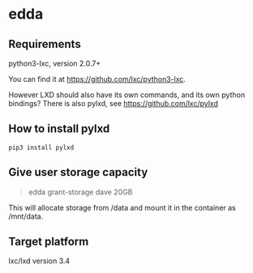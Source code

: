 # edda

## Requirements

python3-lxc, version 2.0.7+

You can find it at <https://github.com/lxc/python3-lxc>.

However LXD should also have its own commands, and its own python bindings?
There is also pylxd, see <https://github.com/lxc/pylxd>

## How to install pylxd

    pip3 install pylxd

## Give user storage capacity

> edda grant-storage dave 20GB

This will allocate storage from /data and mount it in the container as
/mnt/data.

## Target platform

lxc/lxd version 3.4
